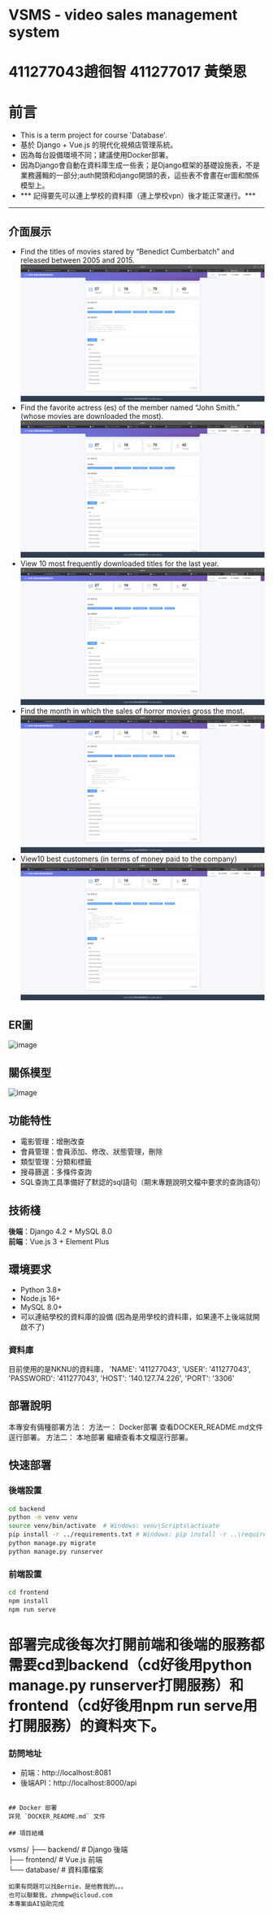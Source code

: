 # VSMS - video sales management system
# 411277043趙徊智  411277017 黃榮恩

# 前言
- This is a term project for course 'Database'.
- 基於 Django + Vue.js 的現代化視頻店管理系統。
- 因為每台設備環境不同；建議使用Docker部署。
- 因為Django會自動在資料庫生成一些表；是Django框架的基礎設施表，不是業務邏輯的一部分;auth開頭和django開頭的表，這些表不會畫在er圖和關係模型上。
- *** 記得要先可以連上學校的資料庫（連上學校vpn）後才能正常運行。*** 

---

## 介面展示
- Find the titles of movies stared by “Benedict Cumberbatch” and released between 2005 and 2015.
![image](photo/規定查詢/1.png)
- Find the favorite actress (es) of the member named “John Smith.” (whose movies are downloaded the most).
![image](photo/規定查詢/2.png)
- View 10 most frequently downloaded titles for the last year.
![image](photo/規定查詢/3.png)
- Find the month in which the sales of horror movies gross the most.
![image](photo/規定查詢/4.png)
- View10 best customers (in terms of money paid to the company)
![image](photo/規定查詢/5.png)

## ER圖
![image](photo/ER圖.png)
## 關係模型
![image](photo/關係模型.png)


## 功能特性
- 電影管理：增刪改查
- 會員管理：會員添加、修改、狀態管理，刪除
- 類型管理：分類和標籤
- 搜尋篩選：多條件查詢
- SQL查詢工具準備好了默認的sql語句（期末專題說明文檔中要求的查詢語句）


## 技術棧
**後端**：Django 4.2 + MySQL 8.0  
**前端**：Vue.js 3 + Element Plus

## 環境要求
- Python 3.8+
- Node.js 16+
- MySQL 8.0+
- 可以連結學校的資料庫的設備 (因為是用學校的資料庫，如果連不上後端就開啟不了)

### 資料庫
目前使用的是NKNU的資料庫，
'NAME': '411277043',
'USER': '411277043',
'PASSWORD': '411277043',
'HOST': '140.127.74.226',
'PORT': '3306'

## 部署說明
本專安有倆種部署方法：
    方法一： Docker部署
        查看DOCKER_README.md文件逕行部署。
    方法二： 本地部署
        繼續查看本文檔逕行部署。

## 快速部署


### 後端設置
```bash
cd backend
python -m venv venv
source venv/bin/activate  # Windows: venv\Scripts\activate
pip install -r ../requirements.txt # Windows: pip install -r ..\requirements.txt
python manage.py migrate
python manage.py runserver
```

### 前端設置
```bash
cd frontend
npm install
npm run serve
```
# 部署完成後每次打開前端和後端的服務都需要cd到backend（cd好後用python manage.py runserver打開服務）和frontend（cd好後用npm run serve用打開服務）的資料夾下。

### 訪問地址
- 前端：http://localhost:8081
- 後端API：http://localhost:8000/api
```

## Docker 部署
詳見 `DOCKER_README.md` 文件

## 項目結構
```
vsms/
├── backend/          # Django 後端  
├── frontend/         # Vue.js 前端  
└── database/         # 資料庫檔案  

```
如果有問題可以找Bernie，是他教我的。。。
也可以聯繫我，zhmmpw@icloud.com
本專案由AI協助完成
